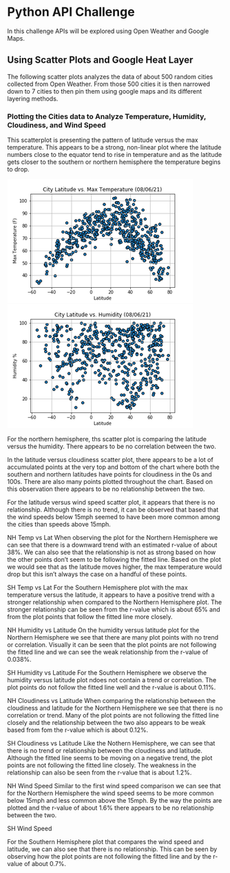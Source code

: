 # Python API Challenge
<p>In this challenge APIs will be explored using Open Weather and Google Maps.</p>

## Using Scatter Plots and Google Heat Layer
The following scatter plots analyzes the data of about 500 random cities collected from Open Weather. From those 500 cities it is then narrowed down to 7 cities to then pin them using google maps and its different layering methods. 

### Plotting the Cities data to Analyze Temperature, Humidity, Cloudiness, and Wind Speed
This scatterplot is presenting the pattern of latitude versus the max temperature. This appears to be a strong, non-linear plot where the latitude numbers close to the equator tend to rise in temperature and as the latitude gets closer to the southern or northern hemisphere the temperature begins to drop.

![year-2014-screenshot](images/lat_vs_temp.png) ![year-2014-screenshot](images/lat_vs_humi.png)

For the northern hemisphere, ths scatter plot is comparing the latitude versus the humidity. There appears to be no correlation between the two.

In the latitude versus cloudiness scatter plot, there appears to be a lot of accumulated points at the very top and bottom of the chart where both the southern and northern latitudes have points for cloudiness in the 0s and 100s. There are also many points plotted throughout the chart. Based on this observation there appears to be no relationship between the two. 

For the latitude versus wind speed scatter plot, it appears that there is no relationship. Although there is no trend, it can be observed that based that the wind speeds below 15mph seemed to have been more common among the cities than speeds above 15mph.


NH Temp vs Lat
When observing the plot for the Northern Hemisphere we can see that there is a downward trend with an estimated r-value of about 38%. We can also see that the relationship is not as strong based on how the other points don’t seem to be following the fitted line. Based on the plot we would see that as the latitude moves higher, the max temperature would drop but this isn’t always the case on a handful of these points. 

SH Temp vs Lat
For the Southern Hemisphere plot with the max temperature versus the latitude, it appears to have a positive trend with a stronger relationship when compared to the Northern Hemisphere plot. The stronger relationship can be seen from the r-value which is about 65% and from the plot points that follow the fitted line more closely.  

NH Humidity vs Latitude
On the humidity versus latitude plot for the Northern Hemisphere we see that there are many plot points with no trend or correlation. Visually it can be seen that the plot points are not following the fitted line and we can see the weak relationship from the r-value of 0.038%.

SH Humidity vs Latitude
For the Southern Hemisphere we observe the humidity versus latitude plot ndoes not contain a trend or correlation. The plot points do not follow the fitted line well and the r-value is about 0.11%. 





NH Cloudiness vs Latitude
When comparing the relationship between the cloudiness and latitude for the Northern Hemisphere we see that there is no correlation or trend. Many of the plot points are not following the fitted line closely and the relationship between the two also appears to be weak based from fom the r-value which is about 0.12%.

SH Cloudiness vs Latitude
Like the Nothern Hemisphere, we can see that there is no trend or relationship between the cloudiness and latitude. Although the fitted line seems to be moving on a negative trend, the plot points are not following the fitted line closely. The weakness in the relationship can also be seen from the r-value that is about 1.2%.  

NH Wind Speed
Similar to the first wind speed comparison we can see that for the Northern Hemisphere the wind speed seems to be more common below 15mph and less common above the 15mph. By the way the points are plotted and the r-value of about 1.6% there appears to be no relationship between the two. 

SH Wind Speed

For the Southern Hemisphere plot that compares the wind speed and latitude, we can also see that there is no relationship. This can be seen by observing how the plot points are not following the fitted line and by the r-value of about 0.7%. 
